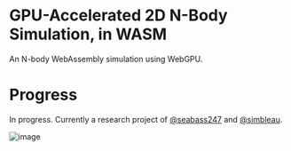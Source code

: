 # GPU-Accelerated 2D N-Body Simulation, in WASM
An N-body WebAssembly simulation using WebGPU.

# Progress
In progress. Currently a research project of [@seabass247](https://github.com/seabass247) and [@simbleau](https://github.com/simbleau).

![image](https://user-images.githubusercontent.com/48108917/181005443-a6c96151-b7b9-4dee-8ba3-0aaf814ac2c9.png)
